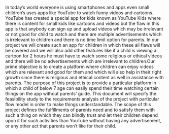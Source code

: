 In today’s world everyone is using smartphones and apps even small children’s uses apps like YouTube to watch funny videos and cartoons. YouTube has created a special app for kids known as YouTube Kids where there is content for small kids like cartoons and videos but the flaw in this app is that anybody can sign up and upload videos which may be irrelevant or not good for child to watch and there are multiple advertisements which is irrelevant to children and there is no time limit option for parents. In our project we will create such an app for children in which these all flaws will be covered and we will also add other features like if a child is viewing a cartoon for 2 hours he must have to watch some religious or ethical videos and there will be no advertisements which are irrelevant to children.Our prime objective is to create a platform where children can enjoy videos which are relevant and good for them and which will also help in their right growth since there is religious and ethical content as well in assistance with parents.
The purpose of this project is to provide a particular platform in which a child of below 7 age can easily spend their time watching certain things on the app without parents’ guide. This document will specify the feasibility study to the requirements analysis of the project with particular flow model in order to make things understandable.
The scope of this project defines the fulfillments of parents need and to satisfy them with such a thing on which they can blindly trust and let their children depend upon it for such activities than YouTube without having any advertisement, or any other act that parents won’t like for their child. 
